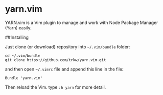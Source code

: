 yarn.vim
=======

YARN.vim is a Vim plugin to manage and work with Node Package Manager (Yarn) easily.

##Installing

Just clone (or download) repository into `~/.vim/bundle` folder:

    cd ~/.vim/bundle
    git clone https://github.com/trkw/yarn.vim.git

and then open `~/.vimrc` file and append this line in the file:

    Bundle 'yarn.vim'

Then reload the Vim. type `:h yarn` for more detail.

